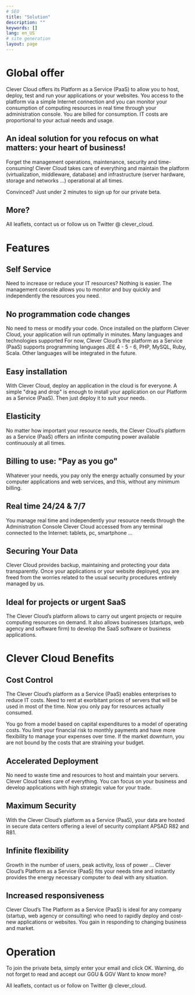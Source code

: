 ```yaml
---
# SEO
title: "Solution"
description: ""
keywords: []
lang: en_US
# site generation
layout: page
---
```


# Global offer
Clever Cloud offers its Platform as a Service (PaaS) to allow you to host, deploy, test and run your applications or your websites. You access to the platform via a simple Internet connection and you can monitor your consumption of computing resources in real time through your administration console. You are billed for consumption. IT costs are proportional to your actual needs and usage.
 
## An ideal solution for you refocus on what matters: your heart of business!
Forget the management operations, maintenance, security and time-consuming! Clever Cloud takes care of everything and maintain the platform (virtualization, middleware, database) and infrastructure (server hardware, storage and networks ...) operational at all times.

Convinced? Just under 2 minutes to sign up for our private beta.
 
 
## More?
All leaflets, contact us or follow us on Twitter @ clever_cloud.

# Features

## Self Service

Need to increase or reduce your IT resources? Nothing is easier. The management console allows you to monitor and buy quickly and independently the resources you need.

## No programmation code changes

No need to mess or modify your code. Once installed on the platform Clever Cloud, your application will run optimally in minutes.
Many languages and technologies ​​supported 
For now, Clever Cloud’s the platform as a Service (PaaS) supports programming languages ​​JEE 4 - 5 - 6, PHP, MySQL, Ruby, Scala. Other languages ​​will be integrated in the future.

## Easy installation

With Clever Cloud, deploy an application in the cloud is for everyone. A simple "drag and drop" is enough to install your application on our Platform as a Service (PaaS). Then just deploy it to suit your needs.

## Elasticity

No matter how important your resource needs, the Clever Cloud’s platform as a Service (PaaS) offers an infinite computing power available continuously at all times.

## Billing to use: "Pay as you go"

Whatever your needs, you pay only the energy actually consumed by your computer applications and web services, and this, without any minimum billing.

## Real time 24/24 & 7/7

You manage real time and independently your resource needs through the Administration Console Clever Cloud accessed from any terminal connected to the Internet: tablets, pc, smartphone ...

## Securing Your Data

Clever Cloud provides backup, maintaining and protecting your data transparently. Once your applications or your website deployed, you are freed from the worries related to the usual security procedures entirely managed by us.

## Ideal for projects or urgent SaaS

The Clever Cloud’s platform allows to carry out urgent projects or require computing resources on demand. It also allows businesses (startups, web agency and software firm) to develop the SaaS software or business applications.

# Clever Cloud Benefits

## Cost Control
The Clever Cloud’s platform as a Service (PaaS) enables enterprises to reduce IT costs. Need to rent at exorbitant prices of servers that will be used in most of the time. Now you only pay for resources actually consumed.

You go from a model based on capital expenditures to a model of operating costs. You limit your financial risk to monthly payments and have more flexibility to manage your expenses over time. If the market downturn, you are not bound by the costs that are straining your budget.


## Accelerated Deployment
No need to waste time and resources to host and maintain your servers. Clever Cloud takes care of everything. You can focus on your business and develop applications with high strategic value for your trade.

## Maximum Security
With the Clever Cloud’s platform as a Service (PaaS), your data are hosted in secure data centers offering a level of security compliant APSAD R82 and R81.

## Infinite flexibility
Growth in the number of users, peak activity, loss of power ... Clever Cloud’s Platform as a Service (PaaS) fits your needs time and instantly provides the energy necessary computer to deal with any situation.

## Increased responsiveness
Clever Cloud’s The Platform as a Service (PaaS) is ideal for any company (startup, web agency or consulting) who need to rapidly deploy and cost-new applications or websites. You gain in responding to changing business and market.

# Operation
To join the private beta, simply enter your email and click OK. Warning, do not forget to read and accept our GGU & GGV
Want to know more?

All leaflets, contact us or follow on Twitter @ clever_cloud.